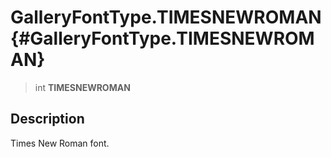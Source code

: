 GalleryFontType.TIMESNEWROMAN {#GalleryFontType.TIMESNEWROMAN}
=============================

> int **TIMESNEWROMAN**

Description
-----------

Times New Roman font.
